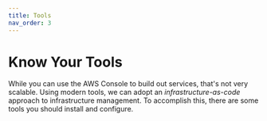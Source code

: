```yaml
---
title: Tools
nav_order: 3
---
```


# Know Your Tools

While you can use the AWS Console to build out services, that's not very scalable. Using modern tools, we can adopt an _infrastructure-as-code_ approach to infrastructure management. To accomplish this, there are some tools you should install and configure.
